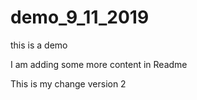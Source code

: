 # demo_9_11_2019
this is a demo



I am adding some more content in Readme


This is my change version 2